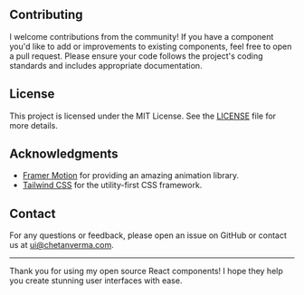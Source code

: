 ## Contributing

I welcome contributions from the community! If you have a component you'd like to add or improvements to existing components, feel free to open a pull request. Please ensure your code follows the project's coding standards and includes appropriate documentation.

## License

This project is licensed under the MIT License. See the [LICENSE](LICENSE) file for more details.

## Acknowledgments

- [Framer Motion](https://www.framer.com/motion/) for providing an amazing animation library.
- [Tailwind CSS](https://tailwindcss.com/) for the utility-first CSS framework.

## Contact

For any questions or feedback, please open an issue on GitHub or contact us at [ui@chetanverma.com](mailto:ui@chetanverma.com).

---

Thank you for using my open source React components! I hope they help you create stunning user interfaces with ease.
